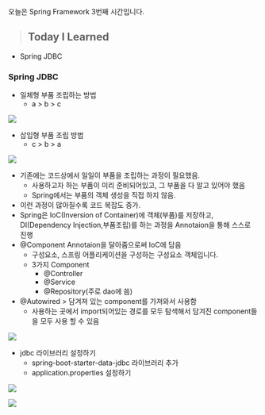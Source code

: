 오늘은 Spring Framework 3번째 시간입니다.
> ## Today I Learned
  - Spring JDBC

### Spring JDBC
  - 일체형 부품 조립하는 방법
    - a > b > c

![](https://images.velog.io/images/junjun-creator/post/9aa90461-f3d5-4315-b853-64ee5056709e/%EC%8A%A4%ED%81%AC%EB%A6%B0%EC%83%B7%202021-01-04%20%EC%98%A4%ED%9B%84%203.31.44.png)

  - 삽입형 부품 조립 방법
    - c > b > a
    
![](https://images.velog.io/images/junjun-creator/post/a7725898-d1f9-446c-9846-ac3fad49bfe8/%EC%8A%A4%ED%81%AC%EB%A6%B0%EC%83%B7%202021-01-04%20%EC%98%A4%ED%9B%84%203.32.41.png)

  - 기존에는 코드상에서 일일이 부품을 조립하는 과정이 필요했음.
    - 사용하고자 하는 부품이 미리 준비되어있고, 그 부품을 다 알고 있어야 했음
    - Spring에서는 부품의 객체 생성을 직접 하지 않음.
  - 이런 과정이 많아질수록 코드 복잡도 증가.
  - Spring은 IoC(Inversion of Container)에 객체(부품)를 저장하고, DI(Dependency Injection,부품조립)를 하는 과정을 Annotaion을 통해 스스로 진행
  - @Component Annotaion을 달아줌으로써 IoC에 담음
    - 구성요소, 스프링 어플리케이션을 구성하는 구성요소 객체입니다.
    - 3가지 Component
    	- @Controller
        - @Service
        - @Repository(주로 dao에 씀)
  - @Autowired > 담겨져 있는 component를 가져와서 사용함
    - 사용하는 곳에서 import되어있는 경로를 모두 탐색해서 담겨진 component들을 모두 사용 할 수 있음
  
![](https://images.velog.io/images/junjun-creator/post/ce593f08-8d52-4816-9b7f-76763839f0a3/%EC%8A%A4%ED%81%AC%EB%A6%B0%EC%83%B7%202021-01-04%20%EC%98%A4%ED%9B%84%204.24.55.png)

  - jdbc 라이브러리 설정하기
    - spring-boot-starter-data-jdbc 라이브러리 추가
    - application.properties 설정하기
    
![](https://images.velog.io/images/junjun-creator/post/1c63db10-b5f3-4d44-a2f2-565c29e19e7f/%EC%8A%A4%ED%81%AC%EB%A6%B0%EC%83%B7%202021-01-04%20%EC%98%A4%ED%9B%84%204.26.55.png)

![](https://images.velog.io/images/junjun-creator/post/9d0bf300-8ed0-4dca-b1f7-ca7e0bc0e9f5/%EC%8A%A4%ED%81%AC%EB%A6%B0%EC%83%B7%202021-01-04%20%EC%98%A4%ED%9B%84%204.27.10.png)
